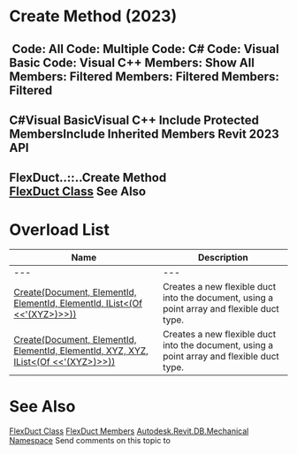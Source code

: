 # Create Method (2023)

﻿
 Code: All Code: Multiple Code: C# Code: Visual Basic Code: Visual C++  Members: Show All Members: Filtered Members: Filtered Members: Filtered   
---  
C#Visual BasicVisual C++
Include Protected MembersInclude Inherited Members
Revit 2023 API  
---  
FlexDuct..::..Create Method   
[FlexDuct Class](39e3bd3a-8304-7785-dd10-4043aa0d7da4.md "FlexDuct Class") See Also  
---  
# Overload List
| Name | Description |
| --- | --- |
| --- | --- | --- |
| [Create(Document, ElementId, ElementId, ElementId, IList<(Of <<'(XYZ>)>>))](4896a7a5-97bc-28c3-f2e8-b9428d3ee865.md "Create Method \(Document, ElementId, ElementId, ElementId, IList\(XYZ\)\)") | Creates a new flexible duct into the document, using a point array and flexible duct type. |
| [Create(Document, ElementId, ElementId, ElementId, XYZ, XYZ, IList<(Of <<'(XYZ>)>>))](db73e2d8-2fd7-1088-997f-4ac8c4c9bccb.md "Create Method \(Document, ElementId, ElementId, ElementId, XYZ, XYZ, IList\(XYZ\)\)") | Creates a new flexible duct into the document, using a point array and flexible duct type. |

# See Also
[FlexDuct Class](39e3bd3a-8304-7785-dd10-4043aa0d7da4.md "FlexDuct Class")
[FlexDuct Members](06120bbc-53cc-d429-fe0a-b0a8ff54d85c.md "FlexDuct Members")
[Autodesk.Revit.DB.Mechanical Namespace](0eafd899-5912-56fd-94b1-d286156e26fc.md "Autodesk.Revit.DB.Mechanical Namespace")
Send comments on this topic to 